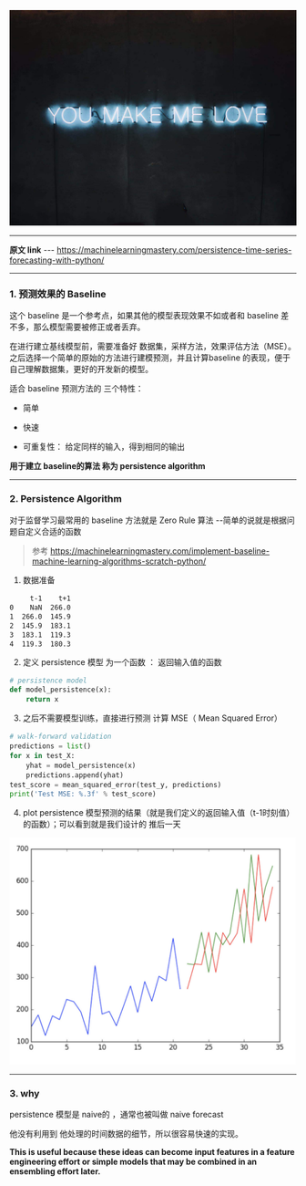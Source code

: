 ![](https://github.com/LiuChuang0059/large_file/blob/master/pic/65pl7.jpg)

---


**原文 link** --- https://machinelearningmastery.com/persistence-time-series-forecasting-with-python/

----



### 1. 预测效果的 Baseline

这个 baseline 是一个参考点，如果其他的模型表现效果不如或者和 baseline 差不多，那么模型需要被修正或者丢弃。

在进行建立基线模型前，需要准备好 数据集，采样方法，效果评估方法（MSE）。之后选择一个简单的原始的方法进行建模预测，并且计算baseline 的表现，便于自己理解数据集，更好的开发新的模型。

适合 baseline 预测方法的 三个特性：

*  简单

* 快速

* 可重复性： 给定同样的输入，得到相同的输出

**用于建立 baseline的算法 称为 persistence algorithm**

---



### 2. Persistence Algorithm

对于监督学习最常用的 baseline 方法就是 Zero Rule 算法 --简单的说就是根据问题自定义合适的函数
> 参考 https://machinelearningmastery.com/implement-baseline-machine-learning-algorithms-scratch-python/


1. 数据准备

```
     t-1    t+1
0    NaN  266.0
1  266.0  145.9
2  145.9  183.1
3  183.1  119.3
4  119.3  180.3

```

2. 定义 persistence 模型 为一个函数 ： 返回输入值的函数

```python
# persistence model
def model_persistence(x):
	return x

```

3. 之后不需要模型训练，直接进行预测 计算 MSE（ Mean Squared Error）

```python
# walk-forward validation
predictions = list()
for x in test_X:
	yhat = model_persistence(x)
	predictions.append(yhat)
test_score = mean_squared_error(test_y, predictions)
print('Test MSE: %.3f' % test_score)
```

4. plot  persistence 模型预测的结果（就是我们定义的返回输入值（t-1时刻值）的函数）；可以看到就是我们设计的 推后一天

![](https://github.com/LiuChuang0059/large_file/blob/master/pic/dgw05.jpg)


-----



### 3. why

persistence 模型是 naive的 ，通常也被叫做 naive forecast

他没有利用到 他处理的时间数据的细节，所以很容易快速的实现。

**This is useful because these ideas can become input features in a feature engineering effort or simple models that may be combined in an ensembling effort later.**

































































